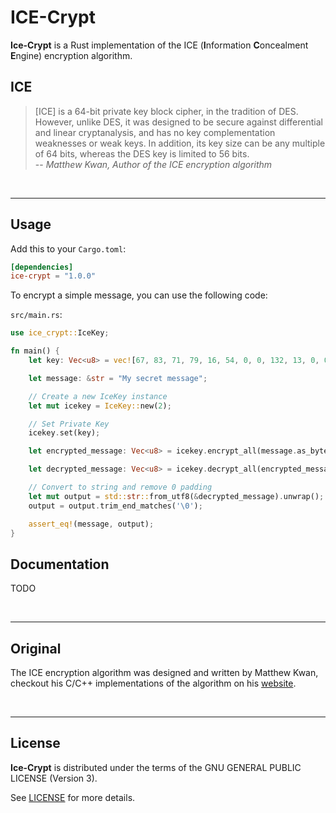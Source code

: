 # ICE-Crypt

**Ice-Crypt** is a Rust implementation of the ICE (**I**nformation **C**oncealment **E**ngine) encryption algorithm.

## ICE
> [ICE] is a 64-bit private key block cipher, in the tradition of DES. However, unlike DES, it was designed to be secure against differential and linear cryptanalysis, and has no key complementation weaknesses or weak keys. In addition, its key size can be any multiple of 64 bits, whereas the DES key is limited to 56 bits.
> <br/> -- <cite>Matthew Kwan, Author of the ICE encryption algorithm</cite>

<br/>

---

## Usage
Add this to your ```Cargo.toml```:

```toml
[dependencies]
ice-crypt = "1.0.0"
```

To encrypt a simple message, you can use the following code:

```src/main.rs```:
```rust
use ice_crypt::IceKey;

fn main() {
    let key: Vec<u8> = vec![67, 83, 71, 79, 16, 54, 0, 0, 132, 13, 0, 0, 97, 3, 0, 0];

    let message: &str = "My secret message";

    // Create a new IceKey instance
    let mut icekey = IceKey::new(2);

    // Set Private Key
    icekey.set(key);

    let encrypted_message: Vec<u8> = icekey.encrypt_all(message.as_bytes().to_vec());

    let decrypted_message: Vec<u8> = icekey.decrypt_all(encrypted_message);

    // Convert to string and remove 0 padding
    let mut output = std::str::from_utf8(&decrypted_message).unwrap();
    output = output.trim_end_matches('\0');

    assert_eq!(message, output);
}
```

## Documentation

TODO

<br/>

---

## Original
The ICE encryption algorithm was designed and written by Matthew Kwan, checkout his C/C++ implementations of the algorithm on his [website](http://www.darkside.com.au/ice/index.html).

<br/>

---

## License
**Ice-Crypt** is distributed under the terms of the GNU GENERAL PUBLIC LICENSE (Version 3).

See [LICENSE](LICENSE) for more details.